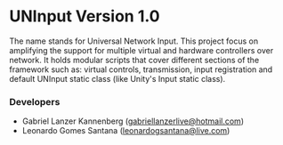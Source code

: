 # UNInput Version 1.0

The name stands for Universal Network Input. This project focus on amplifying the support for multiple virtual and hardware controllers over network. It holds modular scripts that cover different sections of the framework such as: virtual controls, transmission, input registration and default UNInput static class (like Unity's Input static class).

### Developers

* Gabriel Lanzer Kannenberg (gabriellanzerlive@hotmail.com)
* Leonardo Gomes Santana (leonardogsantana@live.com)